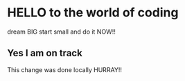 # HELLO to the world of coding

dream BIG start small and do it NOW!!
 
 ## Yes I am on track

 This change was done locally HURRAY!!
